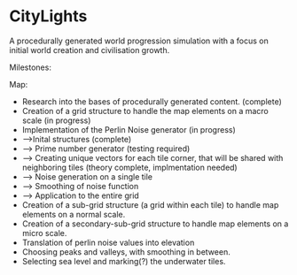 CityLights
==========

A procedurally generated world progression simulation with a focus on initial world creation and civilisation growth.

Milestones: 

Map:
- Research into the bases of procedurally generated content. (complete)
- Creation of a grid structure to handle the map elements on a macro scale (in progress)
- Implementation of the Perlin Noise generator (in progress)
- -->Inital structures (complete)
- --> Prime number generator (testing required)
- --> Creating unique vectors for each tile corner, that  will be shared with neighboring tiles (theory complete, implmentation needed)
- --> Noise generation on a single tile
- --> Smoothing of noise function
- --> Application to the entire grid
- Creation of a sub-grid structure (a grid within each tile) to handle map elements on a normal scale.
- Creation of a secondary-sub-grid structure to handle map elements on a micro scale.
- Translation of perlin noise values into elevation
- Choosing peaks and valleys, with smoothing in between. 
- Selecting sea level and marking(?) the underwater tiles. 
